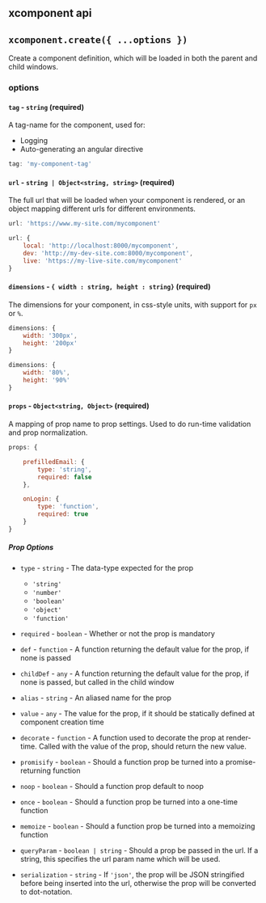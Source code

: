 xcomponent api
--------------

## `xcomponent.create({ ...options })`

Create a component definition, which will be loaded in both the parent and child windows.

### options

#### `tag` - `string` (required)

A tag-name for the component, used for:

- Logging
- Auto-generating an angular directive

```javascript
tag: 'my-component-tag'
```

#### `url` - `string | Object<string, string>` (required)

The full url that will be loaded when your component is rendered, or an object mapping different urls for different
environments.

```javascript
url: 'https://www.my-site.com/mycomponent'
```

```javascript
url: {
    local: 'http://localhost:8000/mycomponent',
    dev: 'http://my-dev-site.com:8000/mycomponent',
    live: 'https://my-live-site.com/mycomponent'
}
```

#### `dimensions` - `{ width : string, height : string}` (required)

The dimensions for your component, in css-style units, with support for `px` or `%`.

```javascript
dimensions: {
    width: '300px',
    height: '200px'
}
```

```javascript
dimensions: {
    width: '80%',
    height: '90%'
}
```

#### `props` - `Object<string, Object>` (required)

A mapping of prop name to prop settings. Used to do run-time validation and prop normalization.

```javascript
props: {

    prefilledEmail: {
        type: 'string',
        required: false
    },

    onLogin: {
        type: 'function',
        required: true
    }
}
```

##### Prop Options

- `type` - `string` - The data-type expected for the prop
  - `'string'`
  - `'number'`
  - `'boolean'`
  - `'object'`
  - `'function'`

- `required` - `boolean` - Whether or not the prop is mandatory

- `def` - `function` - A function returning the default value for the prop, if none is passed

- `childDef` - `any` - A function returning the default value for the prop, if none is passed, but called in the child window

- `alias` - `string` - An aliased name for the prop

- `value` - `any` - The value for the prop, if it should be statically defined at component creation time

- `decorate` - `function` - A function used to decorate the prop at render-time. Called with the value of the prop, should return the new value.

- `promisify` - `boolean` - Should a function prop be turned into a promise-returning function

- `noop` - `boolean` - Should a function prop default to noop

- `once` - `boolean` - Should a function prop be turned into a one-time function

- `memoize` - `boolean` - Should a function prop be turned into a memoizing function

- `queryParam` - `boolean | string` - Should a prop be passed in the url. If a string, this specifies the url param name which will be used.

- `serialization` - `string` - If `'json'`, the prop will be JSON stringified before being inserted into the url, otherwise the prop will be converted to dot-notation.
